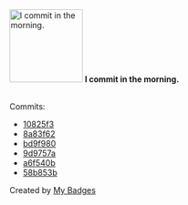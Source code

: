 <img src="https://github.com/my-badges/my-badges/blob/master/src/all-badges/time-of-commit/morning-commits.png?raw=true" alt="I commit in the morning." title="I commit in the morning." width="128">
<strong>I commit in the morning.</strong>
<br><br>

Commits:

- <a href="https://github.com/adib-yg/openmp-server-installation/commit/10825f39cbfe1c998b592fb3e504d7f8eef00ca9">10825f3</a>
- <a href="https://github.com/adib-yg/openmp-server-installation/commit/8a83f62a5617cf52f79e5277759fdd0f256cd6a0">8a83f62</a>
- <a href="https://github.com/adib-yg/openmp-server-browser/commit/bd9f9809c0091c613e9ef37e8503e2208c7f51c5">bd9f980</a>
- <a href="https://github.com/adib-yg/openmp-server-browser/commit/9d9757ad4886c6d7a848849c92466e6aeee4460d">9d9757a</a>
- <a href="https://github.com/adib-yg/openmp-server-browser/commit/a6f540b9bd778b2c5510de4d64ff49610d1f5361">a6f540b</a>
- <a href="https://github.com/adib-yg/openmp-server-browser/commit/58b853b01e96534956d2bc2f0b851de825c57025">58b853b</a>


Created by <a href="https://github.com/my-badges/my-badges">My Badges</a>
